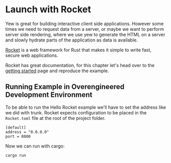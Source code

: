 # Launch with Rocket

Yew is great for building interactive client side applications. However some
times we need to request data from a server, or maybe we want to perform server
side rendering, where we use yew to generate the HTML on a server and slowly
hydrate parts of the application as data is available.

[Rocket](rocket.rs) is a web framework for Rust that makes it simple to write
fast, secure web applications.

Rocket has great documentation, for this chapter let's head over to the
[getting started](https://rocket.rs/v0.5-rc/guide/getting-started/) page and
reproduce the example.

## Running Example in Overengineered Development Environment

To be able to run the Hello Rocket example we'll have to set the address like
we did with trunk. Rocket expects configuration to be placed in the
`Rocket.toml` file at the root of the project folder.

```rust,ignore
[default]
address = "0.0.0.0"
port = 8000
```

Now we can run with cargo:

```rust,ignore
cargo run
```
